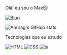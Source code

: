 Olá! eu sou o Max😼


[![Blog](https://img.shields.io/badge/Instagram-E4405F?style=for-the-badge&logo=instagram&logoColor=white)](https://www.instagram.com/notmarqueskkk/)

![Anurag's GitHub stats](https://github-readme-stats.vercel.app/api?username=Max1982&show_icons=true&theme=onedark)

Tecnologias que eu estudo

![HTML](https://img.shields.io/badge/HTML5-E34F26?style=for-the-badge&logo=html5&logoColor=white) 
![CSS](https://img.shields.io/badge/CSS3-1572B6?style=for-the-badge&logo=css3&logoColor=white) 
![js](https://img.shields.io/badge/JavaScript-323330?style=for-the-badge&logo=javascript&logoColor=F7DF1E) 
